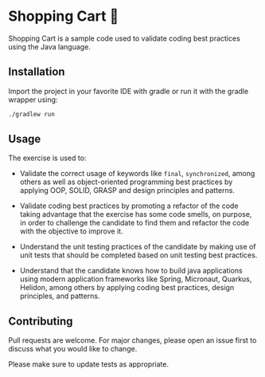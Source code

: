 # Shopping Cart 🛒

Shopping Cart is a sample code used to validate coding best practices using the Java language.

## Installation

Import the project in your favorite IDE with gradle or run it with the gradle wrapper using:

```bash
./gradlew run
```

## Usage

The exercise is used to:

* Validate the correct usage of keywords like `final`, `synchronized`, among others as well as object-oriented programming best practices by applying OOP, SOLID, GRASP and design principles and patterns.

* Validate coding best practices by promoting a refactor of the code taking advantage that the exercise has some code smells, on purpose, in order to challenge the candidate to find them and refactor the code with the objective to improve it.

* Understand the unit testing practices of the candidate by making use of unit tests that should be completed based on unit testing best practices.

* Understand that the candidate knows how to build java applications using modern application frameworks like Spring, Micronaut, Quarkus, Helidon, among others by applying coding best practices, design principles, and patterns.

## Contributing

Pull requests are welcome. For major changes, please open an issue first
to discuss what you would like to change.

Please make sure to update tests as appropriate.

